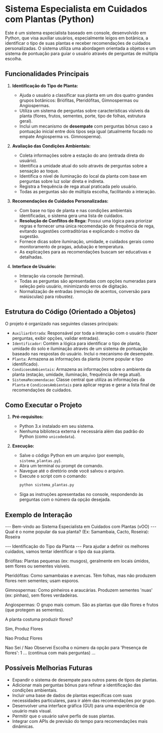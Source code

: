 # Sistema Especialista em Cuidados com Plantas (Python)

Este é um sistema especialista baseado em console, desenvolvido em Python, que visa auxiliar usuários, especialmente leigos em botânica, a identificar o tipo de suas plantas e receber recomendações de cuidados personalizadas. O sistema utiliza uma abordagem orientada a objetos e um sistema de pontuação para guiar o usuário através de perguntas de múltipla escolha.

## Funcionalidades Principais

1.  **Identificação do Tipo de Planta:**
    * Ajuda o usuário a classificar sua planta em um dos quatro grandes grupos botânicos: Briófitas, Pteridófitas, Gimnospermas ou Angiospermas.
    * Utiliza um sistema de perguntas sobre características visíveis da planta (flores, frutos, sementes, porte, tipo de folhas, estrutura geral).
    * Inclui um mecanismo de **desempate** com perguntas bônus caso a pontuação inicial entre dois tipos seja igual (atualmente focado no empate Angiosperma vs. Gimnosperma).

2.  **Avaliação das Condições Ambientais:**
    * Coleta informações sobre a estação do ano (entrada direta do usuário).
    * Identifica a umidade atual do solo através de perguntas sobre a sensação ao toque.
    * Identifica o nível de iluminação do local da planta com base em perguntas sobre luz solar direta e indireta.
    * Registra a frequência de rega atual praticada pelo usuário.
    * Todas as perguntas são de múltipla escolha, facilitando a interação.

3.  **Recomendações de Cuidados Personalizadas:**
    * Com base no tipo de planta e nas condições ambientais identificadas, o sistema gera uma lista de cuidados.
    * **Resolução de Conflitos de Rega:** Possui uma lógica para priorizar regras e fornecer uma única recomendação de frequência de rega, evitando sugestões contraditórias e explicando o motivo da sugestão.
    * Fornece dicas sobre iluminação, umidade, e cuidados gerais como monitoramento de pragas, adubação e temperatura.
    * As explicações para as recomendações buscam ser educativas e detalhadas.

4.  **Interface de Usuário:**
    * Interação via console (terminal).
    * Todas as perguntas são apresentadas com opções numeradas para seleção pelo usuário, minimizando erros de digitação.
    * Normalização de entradas (remoção de acentos, conversão para maiúsculas) para robustez.

## Estrutura do Código (Orientado a Objetos)

O projeto é organizado nas seguintes classes principais:

* `AuxiliarEntrada`: Responsável por toda a interação com o usuário (fazer perguntas, exibir opções, validar entradas).
* `Identificador`: Contém a lógica para identificar o tipo de planta, umidade do solo e iluminação através de um sistema de pontuação baseado nas respostas do usuário. Inclui o mecanismo de desempate.
* `Planta`: Armazena as informações da planta (nome popular e tipo identificado).
* `CondicoesAmbientais`: Armazena as informações sobre o ambiente da planta (estação, umidade, iluminação, frequência de rega atual).
* `SistemaRecomendacao`: Classe central que utiliza as informações da `Planta` e `CondicoesAmbientais` para aplicar regras e gerar a lista final de recomendações de cuidados.

## Como Executar o Projeto

1.  **Pré-requisitos:**
    * Python 3.x instalado em seu sistema.
    * Nenhuma biblioteca externa é necessária além das padrão do Python (como `unicodedata`).

2.  **Execução:**
    * Salve o código Python em um arquivo (por exemplo, `sistema_plantas.py`).
    * Abra um terminal ou prompt de comando.
    * Navegue até o diretório onde você salvou o arquivo.
    * Execute o script com o comando:
        ```bash
        python sistema_plantas.py
        ```
    * Siga as instruções apresentadas no console, respondendo às perguntas com o número da opção desejada.

## Exemplo de Interação


--- Bem-vindo ao Sistema Especialista em Cuidados com Plantas (vOO) ---
Qual é o nome popular da sua planta? (Ex: Samambaia, Cacto, Roseira): Roseira

--- Identificação do Tipo da Planta ---
Para ajudar a definir os melhores cuidados, vamos tentar identificar o tipo da sua planta.

Briófitas: Plantas pequenas (ex: musgos), geralmente em locais úmidos, sem flores ou sementes visíveis.

Pteridófitas: Como samambaias e avencas. Têm folhas, mas não produzem flores nem sementes; usam esporos.

Gimnospermas: Como pinheiros e araucárias. Produzem sementes 'nuas' (ex: pinhas), sem flores verdadeiras.

Angiospermas: O grupo mais comum. São as plantas que dão flores e frutos (que protegem as sementes).

A planta costuma produzir flores?

Sim, Produz Flores

Nao Produz Flores

Nao Sei / Nao Observei
Escolha o número da opção para 'Presença de flores': 1
... (continua com mais perguntas) ...


## Possíveis Melhorias Futuras

* Expandir o sistema de desempate para outros pares de tipos de plantas.
* Adicionar mais perguntas bônus para refinar a identificação das condições ambientais.
* Incluir uma base de dados de plantas específicas com suas necessidades particulares, para ir além das recomendações por grupo.
* Desenvolver uma interface gráfica (GUI) para uma experiência de usuário mais visual.
* Permitir que o usuário salve perfis de suas plantas.
* Integrar com APIs de previsão do tempo para recomendações mais dinâmicas.


